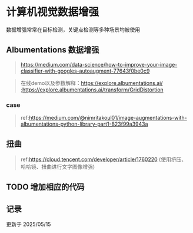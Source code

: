 # 计算机视觉数据增强
数据增强常常在目标检测，关键点检测等多种场景均被使用

## Albumentations 数据增强


> https://medium.com/data-science/how-to-improve-your-image-classifier-with-googles-autoaugment-77643f0be0c9

> 在线demo以及参数解释：https://explore.albumentations.ai/ ;https://explore.albumentations.ai/transform/GridDistortion

### case

> ref:https://medium.com/@nimritakoul01/image-augmentations-with-albumentations-python-library-part1-823f99a3943a



## 扭曲

> ref:https://cloud.tencent.com/developer/article/1760220 (使用挤压、哈哈镜、扭曲进行文字图像增强)



## TODO 增加相应的代码

## 记录
更新于 2025/05/15